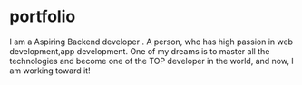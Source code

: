 # portfolio
 I am a Aspiring Backend developer . A person, who has high passion in web development,app development. One of my dreams is to master all the technologies and become one of the TOP developer in the world, and now, I am working toward it!